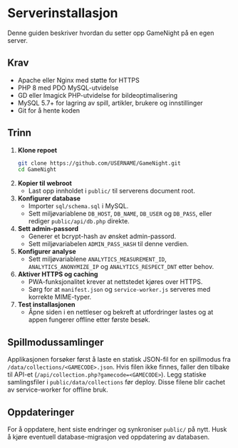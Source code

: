 # Serverinstallasjon

Denne guiden beskriver hvordan du setter opp GameNight på en egen server.

## Krav
- Apache eller Nginx med støtte for HTTPS
- PHP 8 med PDO MySQL-utvidelse
- GD eller Imagick PHP-utvidelse for bildeoptimalisering
- MySQL 5.7+ for lagring av spill, artikler, brukere og innstillinger
- Git for å hente koden

## Trinn
1. **Klone repoet**
   ```bash
   git clone https://github.com/USERNAME/GameNight.git
   cd GameNight
   ```
2. **Kopier til webroot**
   - Last opp innholdet i `public/` til serverens document root.
3. **Konfigurer database**
   - Importer `sql/schema.sql` i MySQL.
   - Sett miljøvariablene `DB_HOST`, `DB_NAME`, `DB_USER` og `DB_PASS`, eller rediger `public/api/db.php` direkte.
4. **Sett admin-passord**
   - Generer et bcrypt-hash av ønsket admin-passord.
   - Sett miljøvariabelen `ADMIN_PASS_HASH` til denne verdien.
5. **Konfigurer analyse**
   - Sett miljøvariablene `ANALYTICS_MEASUREMENT_ID`, `ANALYTICS_ANONYMIZE_IP` og `ANALYTICS_RESPECT_DNT` etter behov.
6. **Aktiver HTTPS og caching**
   - PWA-funksjonalitet krever at nettstedet kjøres over HTTPS.
   - Sørg for at `manifest.json` og `service-worker.js` serveres med korrekte MIME-typer.
7. **Test installasjonen**
   - Åpne siden i en nettleser og bekreft at utfordringer lastes og at appen fungerer offline etter første besøk.

## Spillmodussamlinger
Applikasjonen forsøker først å laste en statisk JSON-fil for en spillmodus fra `/data/collections/<GAMECODE>.json`.
Hvis filen ikke finnes, faller den tilbake til API-et (`/api/collection.php?gamecode=<GAMECODE>`).
Legg statiske samlingsfiler i `public/data/collections` før deploy. Disse filene blir cachet av service-worker for offline bruk.

## Oppdateringer
For å oppdatere, hent siste endringer og synkroniser `public/` på nytt. Husk å kjøre eventuell database-migrasjon ved oppdatering av databasen.
